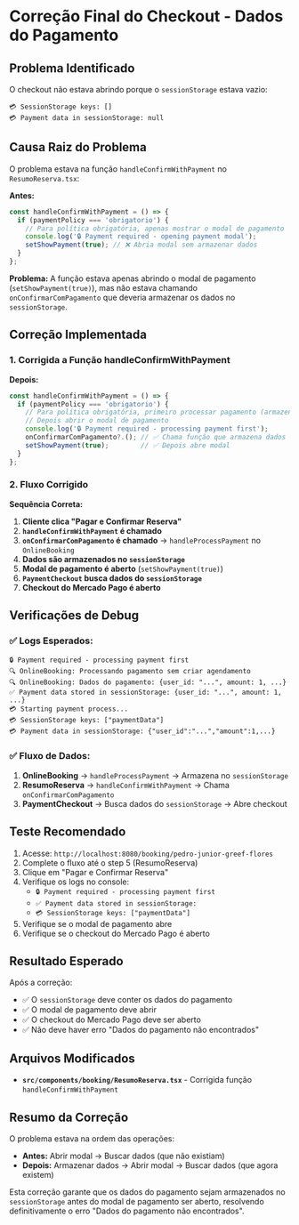 # Correção Final do Checkout - Dados do Pagamento

## Problema Identificado

O checkout não estava abrindo porque o `sessionStorage` estava vazio:
```
💳 SessionStorage keys: []
💳 Payment data in sessionStorage: null
```

## Causa Raiz do Problema

O problema estava na função `handleConfirmWithPayment` no `ResumoReserva.tsx`:

**Antes:**
```typescript
const handleConfirmWithPayment = () => {
  if (paymentPolicy === 'obrigatorio') {
    // Para política obrigatória, apenas mostrar o modal de pagamento
    console.log('🔒 Payment required - opening payment modal');
    setShowPayment(true); // ❌ Abria modal sem armazenar dados
  }
};
```

**Problema:** A função estava apenas abrindo o modal de pagamento (`setShowPayment(true)`), mas não estava chamando `onConfirmarComPagamento` que deveria armazenar os dados no `sessionStorage`.

## Correção Implementada

### 1. Corrigida a Função handleConfirmWithPayment

**Depois:**
```typescript
const handleConfirmWithPayment = () => {
  if (paymentPolicy === 'obrigatorio') {
    // Para política obrigatória, primeiro processar pagamento (armazenar dados)
    // Depois abrir o modal de pagamento
    console.log('🔒 Payment required - processing payment first');
    onConfirmarComPagamento?.(); // ✅ Chama função que armazena dados
    setShowPayment(true);        // ✅ Depois abre modal
  }
};
```

### 2. Fluxo Corrigido

**Sequência Correta:**
1. **Cliente clica "Pagar e Confirmar Reserva"**
2. **`handleConfirmWithPayment` é chamado**
3. **`onConfirmarComPagamento` é chamado** → `handleProcessPayment` no `OnlineBooking`
4. **Dados são armazenados no `sessionStorage`**
5. **Modal de pagamento é aberto** (`setShowPayment(true)`)
6. **`PaymentCheckout` busca dados do `sessionStorage`**
7. **Checkout do Mercado Pago é aberto**

## Verificações de Debug

### ✅ Logs Esperados:
```
🔒 Payment required - processing payment first
🔍 OnlineBooking: Processando pagamento sem criar agendamento
🔍 OnlineBooking: Dados do pagamento: {user_id: "...", amount: 1, ...}
✅ Payment data stored in sessionStorage: {user_id: "...", amount: 1, ...}
💳 Starting payment process...
💳 SessionStorage keys: ["paymentData"]
💳 Payment data in sessionStorage: {"user_id":"...","amount":1,...}
```

### ✅ Fluxo de Dados:
1. **OnlineBooking** → `handleProcessPayment` → Armazena no `sessionStorage`
2. **ResumoReserva** → `handleConfirmWithPayment` → Chama `onConfirmarComPagamento`
3. **PaymentCheckout** → Busca dados do `sessionStorage` → Abre checkout

## Teste Recomendado

1. Acesse: `http://localhost:8080/booking/pedro-junior-greef-flores`
2. Complete o fluxo até o step 5 (ResumoReserva)
3. Clique em "Pagar e Confirmar Reserva"
4. Verifique os logs no console:
   - `🔒 Payment required - processing payment first`
   - `✅ Payment data stored in sessionStorage:`
   - `💳 SessionStorage keys: ["paymentData"]`
5. Verifique se o modal de pagamento abre
6. Verifique se o checkout do Mercado Pago é aberto

## Resultado Esperado

Após a correção:
- ✅ O `sessionStorage` deve conter os dados do pagamento
- ✅ O modal de pagamento deve abrir
- ✅ O checkout do Mercado Pago deve ser aberto
- ✅ Não deve haver erro "Dados do pagamento não encontrados"

## Arquivos Modificados

- **`src/components/booking/ResumoReserva.tsx`** - Corrigida função `handleConfirmWithPayment`

## Resumo da Correção

O problema estava na ordem das operações:
- **Antes:** Abrir modal → Buscar dados (que não existiam)
- **Depois:** Armazenar dados → Abrir modal → Buscar dados (que agora existem)

Esta correção garante que os dados do pagamento sejam armazenados no `sessionStorage` antes do modal de pagamento ser aberto, resolvendo definitivamente o erro "Dados do pagamento não encontrados".
